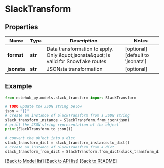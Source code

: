 # SlackTransform

## Properties

| Name        | Type    | Description                                                                            | Notes                             |
| ----------- | ------- | -------------------------------------------------------------------------------------- | --------------------------------- |
| **format**  | **str** | Data transformation to apply. Only \&quot;jsonata\&quot; is valid for Snowflake routes | [optional] [default to 'jsonata'] |
| **jsonata** | **str** | JSONata transformation                                                                 | [optional]                        |

## Example

```python
from notehub_py.models.slack_transform import SlackTransform

# TODO update the JSON string below
json = "{}"
# create an instance of SlackTransform from a JSON string
slack_transform_instance = SlackTransform.from_json(json)
# print the JSON string representation of the object
print(SlackTransform.to_json())

# convert the object into a dict
slack_transform_dict = slack_transform_instance.to_dict()
# create an instance of SlackTransform from a dict
slack_transform_from_dict = SlackTransform.from_dict(slack_transform_dict)
```

[[Back to Model list]](../README.md#documentation-for-models) [[Back to API list]](../README.md#documentation-for-api-endpoints) [[Back to README]](../README.md)
